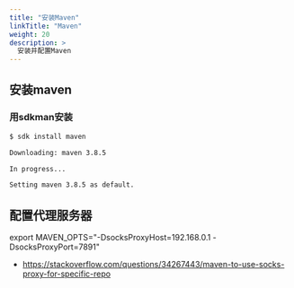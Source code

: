 ```yaml
---
title: "安装Maven"
linkTitle: "Maven"
weight: 20
description: >
  安装并配置Maven
---
```




## 安装maven

### 用sdkman安装

```bash
$ sdk install maven

Downloading: maven 3.8.5

In progress...

Setting maven 3.8.5 as default.
```





## 配置代理服务器

export MAVEN_OPTS="-DsocksProxyHost=192.168.0.1 -DsocksProxyPort=7891"

- https://stackoverflow.com/questions/34267443/maven-to-use-socks-proxy-for-specific-repo

